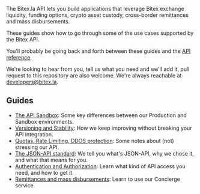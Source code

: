 The Bitex.la API lets you build applications that leverage Bitex exchange liquidity,
funding options, crypto asset custody, cross-border remittances and mass disbursements.

These guides show how to go through some of the use cases supported by the Bitex API.

You'll probably be going back and forth between these guides and the [API reference](https://developers.bitex.la).

We're looking to hear from you, tell us what you need and we'll add it,
pull request to this repository are also welcome. We're always reachable at developers@bitex.la.

## Guides

- [The API Sandbox](/sandbox):
  Some key differences between our Production and Sandbox environments.
- [Versioning and Stability](/versioning):
  How we keep improving without breaking your API integration.
- [Quotas, Rate Limiting, DDOS protection](/rate_limiting):
  Some notes about (not) stressing our API.
- [The JSON-API standard](/jsonapi):
  We tell you what's JSON-API, why we chose it, and what that means for you.
- [Authentication and Authorization](/authentication):
  Learn what kind of API access you need, and how to get it.
- [Remittances and mass disbursements](/concierge):
  Learn to use our Concierge service.

